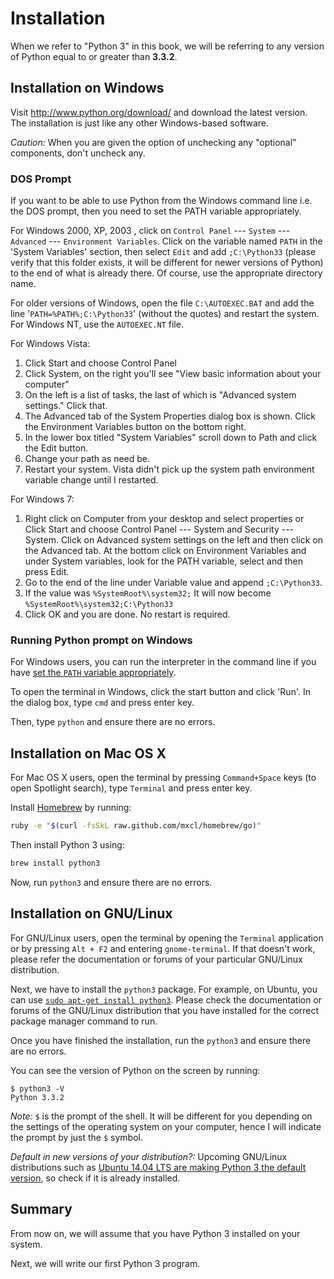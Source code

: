 # Installation #

When we refer to "Python 3" in this book, we will be referring to any
version of Python equal to or greater than **3.3.2**.

## Installation on Windows ##

Visit <http://www.python.org/download/> and download the latest
version. The installation is just like any other Windows-based
software.

*Caution:* When you are given the option of unchecking any "optional"
 components, don't uncheck any.

### DOS Prompt ###

If you want to be able to use Python from the Windows command line
i.e. the DOS prompt, then you need to set the PATH variable
appropriately.

For Windows 2000, XP, 2003 , click on `Control Panel` --- `System` ---
`Advanced` --- `Environment Variables`. Click on the variable named
`PATH` in the 'System Variables' section, then select `Edit` and add
`;C:\Python33` (please verify that this folder exists, it will be
different for newer versions of Python) to the end of what is already
there. Of course, use the appropriate directory name.

For older versions of Windows, open the file `C:\AUTOEXEC.BAT` and add
the line '`PATH=%PATH%;C:\Python33`' (without the quotes) and restart
the system. For Windows NT, use the `AUTOEXEC.NT` file.

For Windows Vista:

1. Click Start and choose Control Panel
2. Click System, on the right you'll see "View basic information about
   your computer"
3. On the left is a list of tasks, the last of which is "Advanced
   system settings." Click that.
4. The Advanced tab of the System Properties dialog box is
   shown. Click the Environment Variables button on the bottom
   right.
5. In the lower box titled "System Variables" scroll down to Path and
   click the Edit button.
6. Change your path as need be.
7. Restart your system. Vista didn't pick up the system path
   environment variable change until I restarted.

For Windows 7:

1. Right click on Computer from your desktop and select properties or
   Click Start and choose Control Panel --- System and Security ---
   System. Click on Advanced system settings on the left and then
   click on the Advanced tab. At the bottom click on Environment
   Variables and under System variables, look for the PATH variable,
   select and then press Edit.
2. Go to the end of the line under Variable value and append
   `;C:\Python33`.
3. If the value was `%SystemRoot%\system32;` It will now become
   `%SystemRoot%\system32;C:\Python33`
4. Click OK and you are done. No restart is required.

### Running Python prompt on Windows ###

For Windows users, you can run the interpreter in the command line if
you have [set the `PATH` variable appropriately](#dos-prompt).

To open the terminal in Windows, click the start button and click
'Run'. In the dialog box, type `cmd` and press enter key.

Then, type `python` and ensure there are no errors.

## Installation on Mac OS X ##

For Mac OS X users, open the terminal by pressing `Command+Space` keys
(to open Spotlight search), type `Terminal` and press enter key.

Install [Homebrew](http://mxcl.github.com/homebrew/) by running:

~~~sh
ruby -e "$(curl -fsSkL raw.github.com/mxcl/homebrew/go)"
~~~

Then install Python 3 using:

~~~sh
brew install python3
~~~

Now, run `python3` and ensure there are no errors.

## Installation on GNU/Linux ##

For GNU/Linux users, open the terminal by opening the `Terminal`
application or by pressing `Alt + F2` and entering `gnome-terminal`. If
that doesn't work, please refer the documentation or forums of your
particular GNU/Linux distribution.

Next, we have to install the `python3` package. For example, on Ubuntu,
you can use
[`sudo apt-get install python3`](http://packages.ubuntu.com/search?keywords=python3&searchon=names&suite=all&section=all).
Please check the documentation or forums of the GNU/Linux distribution
that you have installed for the correct package manager command to run.

Once you have finished the installation, run the `python3` and ensure
there are no errors.

You can see the version of Python on the screen by running:

~~~
$ python3 -V
Python 3.3.2
~~~

*Note:* `$` is the prompt of the shell. It will be different for you
depending on the settings of the operating system on your computer,
hence I will indicate the prompt by just the `$` symbol.

*Default in new versions of your distribution?:* Upcoming GNU/Linux
distributions such as
[Ubuntu 14.04 LTS are making Python 3 the default version](https://wiki.ubuntu.com/Python/3),
so check if it is already installed.

## Summary ##

From now on, we will assume that you have Python 3 installed on your
system.

Next, we will write our first Python 3 program.
